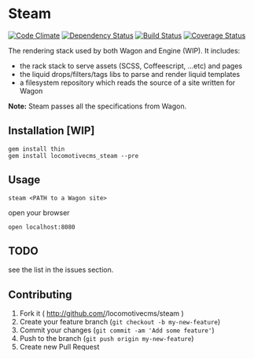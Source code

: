 # Steam

[![Code Climate](https://codeclimate.com/github/locomotivecms/steam/badges/gpa.svg)](https://codeclimate.com/github/locomotivecms/steam) [![Dependency Status](https://gemnasium.com/locomotivecms/steam.svg)](https://gemnasium.com/locomotivecms/steam) [![Build Status](https://travis-ci.org/locomotivecms/steam.svg?branch=master)](https://travis-ci.org/locomotivecms/steam) [![Coverage Status](https://coveralls.io/repos/locomotivecms/steam/badge.svg?branch=master)](https://coveralls.io/r/locomotivecms/steam?branch=master)

The rendering stack used by both Wagon and Engine (WIP). It includes:

- the rack stack to serve assets (SCSS, Coffeescript, ...etc) and pages
- the liquid drops/filters/tags libs to parse and render liquid templates
- a filesystem repository which reads the source of a site written for Wagon

**Note:** Steam passes all the specifications from Wagon.

## Installation [WIP]

    gem install thin
    gem install locomotivecms_steam --pre

## Usage

    steam <PATH to a Wagon site>

open your browser

    open localhost:8080

## TODO

see the list in the issues section.

## Contributing

1. Fork it ( http://github.com/<my-github-username>/locomotivecms/steam )
2. Create your feature branch (`git checkout -b my-new-feature`)
3. Commit your changes (`git commit -am 'Add some feature'`)
4. Push to the branch (`git push origin my-new-feature`)
5. Create new Pull Request
